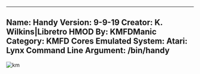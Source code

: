 -----------------------
Name: Handy
Version: 9-9-19
Creator: K. Wilkins|Libretro
HMOD By: KMFDManic
Category: KMFD Cores
Emulated System: Atari: Lynx
Command Line Argument: /bin/handy
-----------------------
![km](https://i.imgur.com/1upeu77.png)
